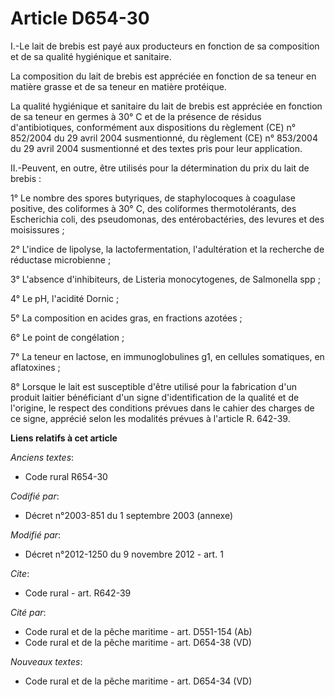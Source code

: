 # Article D654-30

I.-Le lait de brebis est payé aux producteurs en fonction de sa composition et de sa qualité hygiénique et sanitaire. 

La composition du lait de brebis est appréciée en fonction de sa teneur en matière grasse et de sa teneur en matière
protéique. 

La qualité hygiénique et sanitaire du lait de brebis est appréciée en fonction de sa teneur en germes à 30° C et de la
présence de résidus d'antibiotiques, conformément aux dispositions du règlement (CE) n° 852/2004 du 29 avril 2004
susmentionné, du règlement (CE) n° 853/2004 du 29 avril 2004 susmentionné et des textes pris pour leur application. 

II.-Peuvent, en outre, être utilisés pour la détermination du prix du lait de brebis : 

1° Le nombre des spores butyriques, de staphylocoques à coagulase positive, des coliformes à 30° C, des coliformes
thermotolérants, des Escherichia coli, des pseudomonas, des entérobactéries, des levures et des moisissures ; 

2° L'indice de lipolyse, la lactofermentation, l'adultération et la recherche de réductase microbienne ; 

3° L'absence d'inhibiteurs, de Listeria monocytogenes, de Salmonella spp ; 

4° Le pH, l'acidité Dornic ; 

5° La composition en acides gras, en fractions azotées ; 

6° Le point de congélation ; 

7° La teneur en lactose, en immunoglobulines g1, en cellules somatiques, en aflatoxines ; 

8° Lorsque le lait est susceptible d'être utilisé pour la fabrication d'un produit laitier bénéficiant d'un signe
d'identification de la qualité et de l'origine, le respect des conditions prévues dans le cahier des charges de ce signe,
apprécié selon les modalités prévues à l'article R. 642-39.

**Liens relatifs à cet article**

_Anciens textes_:

  - Code rural R654-30

_Codifié par_:

  - Décret n°2003-851 du 1 septembre 2003 (annexe)

_Modifié par_:

  - Décret n°2012-1250 du 9 novembre 2012 - art. 1

_Cite_:

  - Code rural - art. R642-39

_Cité par_:

  - Code rural et de la pêche maritime - art. D551-154 (Ab)
  - Code rural et de la pêche maritime - art. D654-38 (VD)

_Nouveaux textes_:

  - Code rural et de la pêche maritime - art. D654-34 (VD)
